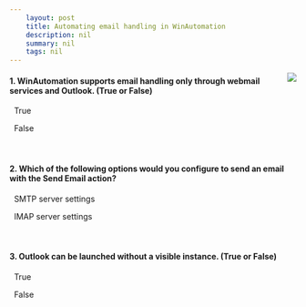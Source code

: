 ```yaml
---
    layout: post
    title: Automating email handling in WinAutomation  
    description: nil
    summary: nil
    tags: nil
---
```



 <a target="_blank" href="https://docs.microsoft.com/en-us/learn/modules/automating-email-handling/6-check-knowledge/"><i class="fas fa-external-link-alt"></i> </a>
 <img align="right" src="https://docs.microsoft.com/en-us/learn/achievements/automating-email-handling.svg">
####  1. WinAutomation supports email handling only through webmail services and Outlook. (True or False)


<i class='far fa-square'></i> &nbsp;&nbsp;True

<i class='fas fa-check-square' style='color: Dodgerblue;'></i> &nbsp;&nbsp;False
<br />
<br />
<br />

####  2. Which of the following options would you configure to send an email with the Send Email action?


<i class='fas fa-check-square' style='color: Dodgerblue;'></i> &nbsp;&nbsp;SMTP server settings

<i class='far fa-square'></i> &nbsp;&nbsp;IMAP server settings
<br />
<br />
<br />

####  3. Outlook can be launched without a visible instance. (True or False)


<i class='far fa-square'></i> &nbsp;&nbsp;True

<i class='fas fa-check-square' style='color: Dodgerblue;'></i> &nbsp;&nbsp;False
<br />
<br />
<br />
